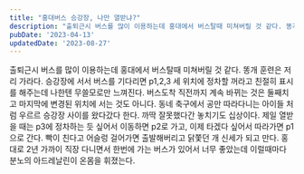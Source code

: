 ```yaml
---
title: "홍대버스 승강장, 나만 열받냐?"
description: "출퇴근시 버스를 많이 이용하는데 홍대에서 버스탈때 미쳐버릴 것 같다. 똥개 훈련은 저리 가라다. 승강장에 서서 버스를 기다리면 p1,2,3 세 위치에 정차할 꺼라고 친절히 표시를 해주는데 나한텐 무쓸모로만 느껴진다. 버스도착 직전까지 계속 바뀌는 것은 둘째치고 마지막에 변경된 위치에 서..."
pubDate: '2023-04-13'
updatedDate: '2023-08-27'
---
```


출퇴근시 버스를 많이 이용하는데 홍대에서 버스탈때 미쳐버릴 것 같다. 똥개 훈련은 저리 가라다. 승강장에 서서 버스를 기다리면 p1,2,3 세 위치에 정차할 꺼라고 친절히 표시를 해주는데 나한텐 무쓸모로만 느껴진다. 버스도착 직전까지 계속 바뀌는 것은 둘째치고 마지막에 변경된 위치에 서는 것도 아니다. 동네 축구에서 공만 따라다니는 아이들 처럼 우르르 승강장 사이를 왔다갔다 한다. 까딱 잘못했다간 놓치기도 십상이다. 제일 열받을 때는 p3에 정차하는 듯 싶어서 이동하면 p2로 가고, 이제 타겠다 싶어서 따라가면 p1으로 간다. 빡이 친다고 어슬렁 걸어가면 출발해버리고 닭쫓던 개 신세가 되고 만다. 홍대로 2년 가까이 직장 다니면서 한번에 가는 버스가 있어서 너무 좋았는데 이럴때마다 분노의 아드레날린이 온몸을 휘졌는다.